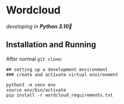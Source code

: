 # Wordcloud

_developing in **Python 3.10**🐍_

## Installation and Running

After normal `git clone`:



```
## setting up a development environment
### create and activate virtual environment
```
```
python3 -m venv env
source env/bin/activate
pip install -r wordcloud_requirements.txt
```




